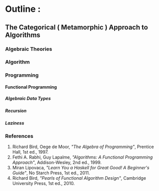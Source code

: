 # Outline :
## The Categorical ( Metamorphic ) Approach to Algorithms

### Algebraic Theories

### Algorithm

### Programming
#### Functional Programming
##### Algebraic Data Types
##### Recursion
##### Laziness

###  References
1. Richard Bird, Oege de Moor, _"The Algebra of Programming"_, Prentice Hall, 1st ed., 1997.
1. Fethi A. Rabhi, Guy Lapalme, _"Algorithms: A Functional Programming Approach"_, Addison-Wesley, 2nd ed., 1999.
1. Miran Lipovaca, _"Learn You a Haskell for Great Good! A Beginner's Guide"_, No Starch Press, 1st ed., 2011.
1. Richard Bird, _"Pearls of Functional Algorithm Design"_, Cambridge University Press, 1st ed., 2010.

